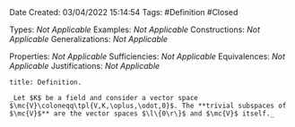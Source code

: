 <br />
<br />

Date Created: 03/04/2022 15:14:54
Tags: #Definition #Closed

Types: _Not Applicable_
Examples: _Not Applicable_
Constructions: _Not Applicable_
Generalizations: _Not Applicable_

Properties: _Not Applicable_
Sufficiencies: _Not Applicable_
Equivalences: _Not Applicable_
Justifications: _Not Applicable_

``` ad-Definition
title: Definition.

_Let $K$ be a field and consider a vector space $\mc{V}\coloneqq\tpl{V,K,\oplus,\odot,0}$. The **trivial subspaces of $\mc{V}$** are the vector spaces $\l\{0\r\}$ and $\mc{V}$ itself._

```
